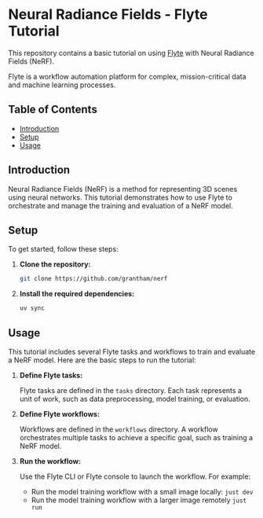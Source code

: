 # Neural Radiance Fields - Flyte Tutorial

This repository contains a basic tutorial on using [Flyte](https://flyte.org/) with Neural Radiance Fields (NeRF).

Flyte is a workflow automation platform for complex, mission-critical data and machine learning processes.

## Table of Contents

- [Introduction](#introduction)
- [Setup](#setup)
- [Usage](#usage)

## Introduction

Neural Radiance Fields (NeRF) is a method for representing 3D scenes using neural networks. This tutorial demonstrates how to use Flyte to orchestrate and manage the training and evaluation of a NeRF model.

## Setup

To get started, follow these steps:

1. **Clone the repository:**

    ```sh
    git clone https://github.com/grantham/nerf
    ```

2. **Install the required dependencies:**

    ```sh
    uv sync
    ```

## Usage

This tutorial includes several Flyte tasks and workflows to train and evaluate a NeRF model. Here are the basic steps to run the tutorial:

1. **Define Flyte tasks:**

    Flyte tasks are defined in the `tasks` directory. Each task represents a unit of work, such as data preprocessing, model training, or evaluation.

2. **Define Flyte workflows:**

    Workflows are defined in the `workflows` directory. A workflow orchestrates multiple tasks to achieve a specific goal, such as training a NeRF model.

3. **Run the workflow:**

    Use the Flyte CLI or Flyte console to launch the workflow. For example:

    - Run the model training workflow with a small image locally: `just dev`
    - Run the model training workflow with a larger image remotely `just run`
